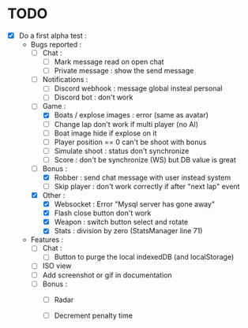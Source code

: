 TODO
====

- [x] Do a first alpha test :
  - Bugs reported :
    - [ ] Chat :
      - [ ] Mark message read on open chat
      - [ ] Private message : show the send message
    - [ ] Notifications :
      - [ ] Discord webhook : message global insteal personal
      - [ ] Discord bot : don't work
    - [ ] Game :
      - [X] Boats / explose images : error (same as avatar)
      - [ ] Change lap don't work if multi player (no AI)
      - [ ] Boat image hide if explose on it
      - [ ] Player position == 0 can't be shoot with bonus
      - [ ] Simulate shoot : status don't synchronize
      - [ ] Score : don't be synchronize (WS) but DB value is great 
    - [ ] Bonus :
      - [X] Robber : send chat message with user instead system
      - [ ] Skip player : don't work correctly if after "next lap" event
    - [X] Other :
      - [X] Websocket : Error "Mysql server has gone away"
      - [X] Flash close button don't work
      - [X] Weapon : switch button select and rotate
      - [X] Stats : division by zero (StatsManager line 71)
  - Features :
    - [ ] Chat :
        - [ ] Button to purge the local indexedDB (and localStorage)
    - [ ] ISO view
    - [ ] Add screenshot or gif in documentation
    - [ ] Bonus :
        - [ ] Radar
        - [ ] Decrement penalty time

